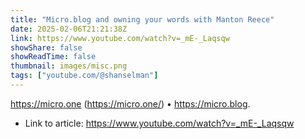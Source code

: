 ```yaml
---
title: "Micro.blog and owning your words with Manton Reece"
date: 2025-02-06T21:21:38Z
link: https://www.youtube.com/watch?v=_mE-_Laqsqw
showShare: false
showReadTime: false
thumbnail: images/misc.png
tags: ["youtube.com/@shanselman"]
---
```

https://micro.one (https://micro.one/) • https://micro.blog.

- Link to article: https://www.youtube.com/watch?v=_mE-_Laqsqw